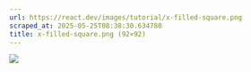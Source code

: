 ```yaml
---
url: https://react.dev/images/tutorial/x-filled-square.png
scraped_at: 2025-05-25T08:38:30.634780
title: x-filled-square.png (92×92)
---
```


![](https://react.dev/images/tutorial/x-filled-square.png)

